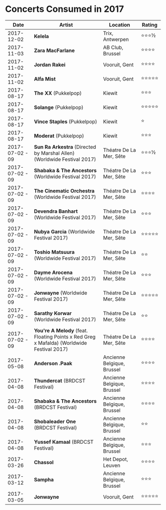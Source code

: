 # Concerts Consumed in 2017

| Date | Artist | Location | Rating |
| --- | --- | --- | --- |
| 2017-12-02 | **Kelela** | Trix, Antwerpen | ⭐️⭐️⭐️½ |
| 2017-11-03 | **Zara MacFarlane** | AB Club, Brussel | ⭐️⭐️⭐️⭐️ |
| 2017-11-02 | **Jordan Rakei** | Vooruit, Gent | ⭐️⭐️⭐️⭐️ |
| 2017-11-02 | **Alfa Mist** | Vooruit, Gent | ⭐️⭐️⭐️⭐️⭐️ |
| 2017-08-17 | **The XX** (Pukkelpop) | Kiewit | ⭐️⭐️⭐️ |
| 2017-08-17 | **Solange** (Pukkelpop) | Kiewit | ⭐️⭐️⭐️⭐️⭐️ |
| 2017-08-17 | **Vince Staples** (Pukkelpop) | Kiewit | ⭐️ |
| 2017-08-17 | **Moderat** (Pukkelpop) | Kiewit | ⭐️⭐️⭐️ |
| 2017-07-02 - 09 | **Sun Ra Arkestra** (Directed by Marshal Allen) (Worldwide Festival 2017) | Théatre De La Mer, Sête | ⭐️⭐️⭐️½ |
| 2017-07-02 - 09 | **Shabaka & The Ancestors** (Worldwide Festival 2017) | Théatre De La Mer, Sête | ⭐️⭐️⭐️ |
| 2017-07-02 - 09 | **The Cinematic Orchestra** (Worldwide Festival 2017) | Théatre De La Mer, Sête | ⭐️⭐️⭐️⭐️ |
| 2017-07-02 - 09 | **Devendra Banhart** (Worldwide Festival 2017) | Théatre De La Mer, Sête | ⭐️⭐️⭐️ |
| 2017-07-02 - 09 | **Nubya Garcia** (Worldwide Festival 2017) | Théatre De La Mer, Sête | ⭐️⭐️⭐️⭐️⭐️ |
| 2017-07-02 - 09 | **Toshio Matsuura** (Worldwide Festival 2017) | Théatre De La Mer, Sête | ⭐️⭐️ |
| 2017-07-02 - 09 | **Dayme Arocena** (Worldwide Festival 2017) | Théatre De La Mer, Sête | ⭐️⭐️⭐️ |
| 2017-07-02 - 09 | **Jonwayne** (Worldwide Festival 2017) | Théatre De La Mer, Sête | ⭐️⭐️⭐️⭐️⭐️ |
| 2017-07-02 - 09 | **Sarathy Korwar** (Worldwide Festival 2017) | Théatre De La Mer, Sête | ⭐️⭐️ |
| 2017-07-02 - 09 | **You're A Melody** (feat. Floating Points x Red Greg x Mafalda) (Worldwide Festival 2017) | Théatre De La Mer, Sête | ⭐️⭐️⭐️⭐️ |
| 2017-05-08 | **Anderson .Paak** | Ancienne Belgique, Brussel | ⭐️⭐️⭐️⭐️ |
| 2017-04-08 | **Thundercat** (BRDCST Festival) | Ancienne Belgique, Brussel | ⭐️⭐️⭐️⭐️ |
| 2017-04-08 | **Shabaka & The Ancestors** (BRDCST Festival) | Ancienne Belgique, Brussel | ⭐️⭐️⭐️⭐️ |
| 2017-04-08 | **Shobaleader One** (BRDCST Festival) | Ancienne Belgique, Brussel | ⭐️⭐️ |
| 2017-04-08 | **Yussef Kamaal** (BRDCST Festival) | Ancienne Belgique, Brussel | ⭐️⭐️⭐️ |
| 2017-03-26 | **Chassol** | Het Depot, Leuven | ⭐️⭐️⭐️⭐️ |
| 2017-03-12 | **Sampha** | Ancienne Belgique, Brussel | ⭐️⭐️⭐️ |
| 2017-03-05 | **Jonwayne** | Vooruit, Gent | ⭐️⭐️⭐️⭐️⭐️ |

















